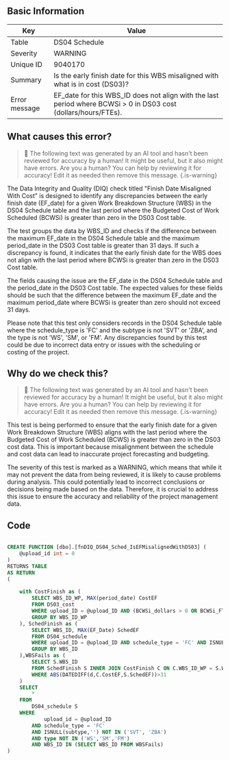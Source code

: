 ## Basic Information
| Key         | Value          |
|-------------|----------------|
| Table       | DS04 Schedule |
| Severity    | WARNING |
| Unique ID   | 9040170   |
| Summary     | Is the early finish date for this WBS misaligned with what is in cost (DS03)? |
| Error message | EF_date for this WBS_ID does not align with the last period where BCWSi > 0 in DS03 cost (dollars/hours/FTEs). |

## What causes this error?

> :robot: The following text was generated by an AI tool and hasn't been reviewed for accuracy by a human! It might be useful, but it also might have errors. Are you a human? You can help by reviewing it for accuracy! Edit it as needed then remove this message.
{.is-warning}

The Data Integrity and Quality (DIQ) check titled "Finish Date Misaligned With Cost" is designed to identify any discrepancies between the early finish date (EF_date) for a given Work Breakdown Structure (WBS) in the DS04 Schedule table and the last period where the Budgeted Cost of Work Scheduled (BCWSi) is greater than zero in the DS03 Cost table.

The test groups the data by WBS_ID and checks if the difference between the maximum EF_date in the DS04 Schedule table and the maximum period_date in the DS03 Cost table is greater than 31 days. If such a discrepancy is found, it indicates that the early finish date for the WBS does not align with the last period where BCWSi is greater than zero in the DS03 Cost table.

The fields causing the issue are the EF_date in the DS04 Schedule table and the period_date in the DS03 Cost table. The expected values for these fields should be such that the difference between the maximum EF_date and the maximum period_date where BCWSi is greater than zero should not exceed 31 days.

Please note that this test only considers records in the DS04 Schedule table where the schedule_type is 'FC' and the subtype is not 'SVT' or 'ZBA', and the type is not 'WS', 'SM', or 'FM'. Any discrepancies found by this test could be due to incorrect data entry or issues with the scheduling or costing of the project.
## Why do we check this?

> :robot: The following text was generated by an AI tool and hasn't been reviewed for accuracy by a human! It might be useful, but it also might have errors. Are you a human? You can help by reviewing it for accuracy! Edit it as needed then remove this message.
{.is-warning}

This test is being performed to ensure that the early finish date for a given Work Breakdown Structure (WBS) aligns with the last period where the Budgeted Cost of Work Scheduled (BCWS) is greater than zero in the DS03 cost data. This is important because misalignment between the schedule and cost data can lead to inaccurate project forecasting and budgeting.

The severity of this test is marked as a WARNING, which means that while it may not prevent the data from being reviewed, it is likely to cause problems during analysis. This could potentially lead to incorrect conclusions or decisions being made based on the data. Therefore, it is crucial to address this issue to ensure the accuracy and reliability of the project management data.
## Code

```sql

CREATE FUNCTION [dbo].[fnDIQ_DS04_Sched_IsEFMisalignedWithDS03] (
	@upload_id int = 0
)
RETURNS TABLE
AS RETURN
(
	
	with CostFinish as (
		SELECT WBS_ID_WP, MAX(period_date) CostEF
		FROM DS03_cost
		WHERE upload_ID = @upload_ID AND (BCWSi_dollars > 0 OR BCWSi_FTEs > 0 OR BCWSi_hours > 0)
		GROUP BY WBS_ID_WP
	), SchedFinish as (
		SELECT WBS_ID, MAX(EF_Date) SchedEF
		FROM DS04_schedule 
		WHERE upload_ID = @upload_ID AND schedule_type = 'FC' AND ISNULL(subtype,'') NOT IN ('SVT', 'ZBA') and type NOT IN ('WS','SM','FM') 
		GROUP BY WBS_ID
	),WBSFails as (
		SELECT S.WBS_ID
		FROM SchedFinish S INNER JOIN CostFinish C ON C.WBS_ID_WP = S.WBS_ID
		WHERE ABS(DATEDIFF(d,C.CostEF,S.SchedEF))>31 
	)
	SELECT
		*
	FROM
		DS04_schedule S
	WHERE
			upload_id = @upload_ID
		AND schedule_type = 'FC'
		AND ISNULL(subtype,'') NOT IN ('SVT', 'ZBA') 
		AND type NOT IN ('WS','SM','FM')
		AND WBS_ID IN (SELECT WBS_ID FROM WBSFails)
)
```

